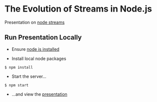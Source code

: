 # The Evolution of Streams in Node.js

Presentation on [node streams](https://nodejs.org/api/stream.html)

## Run Presentation Locally

* Ensure [node is installed](https://nodejs.org/en/download/package-manager/)

* Install local node packages

```
$ npm install
```

* Start the server...

```
$ npm start
```

* ...and view the [presentation](http://127.0.0.1:8000)
